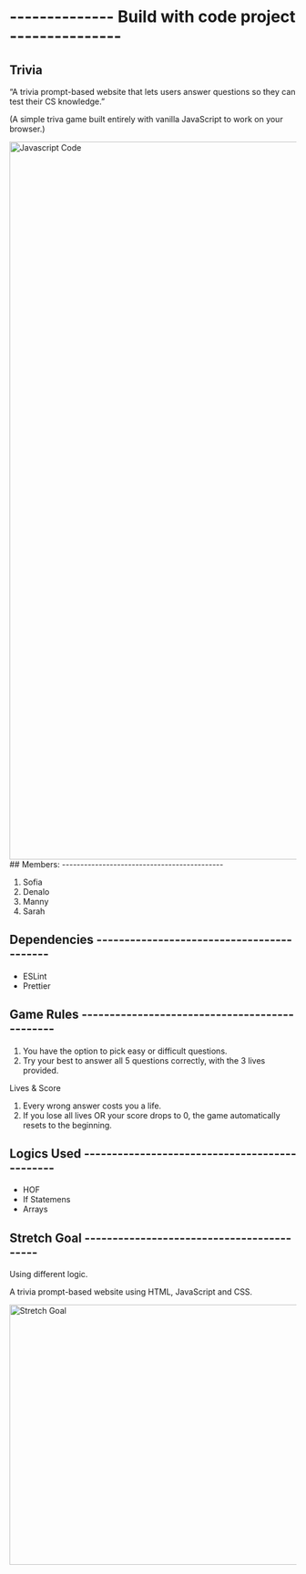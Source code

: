 # -------------- Build with code project ---------------

## Trivia

“A trivia prompt-based website that lets users answer questions so they can test their CS knowledge.”

(A simple triva game built entirely with vanilla JavaScript to work on your browser.) 

<img width="1280" height="1258" alt="Javascript Code" src="https://github.com/user-attachments/assets/ff058839-77af-456f-8639-2c43429c66dc" />
## Members: --------------------------------------------

1. Sofia
2. Denalo
3. Manny
4. Sarah 

## Dependencies ------------------------------------------

- ESLint
- Prettier

## Game Rules ----------------------------------------------
1. You have the option to pick easy or difficult questions. 
2. Try your best to answer all 5 questions correctly, with the 3 lives provided. 

Lives & Score
1. Every wrong answer costs you a life.
2. If you lose all lives OR your score drops to 0, the game automatically resets to the beginning.

## Logics Used ----------------------------------------------
- HOF
- If Statemens
- Arrays
  
## Stretch Goal ------------------------------------------
Using different logic. 

A trivia prompt-based website using HTML, JavaScript and CSS. 

<img width="770" height="456" alt="Stretch Goal" src="https://github.com/user-attachments/assets/69801ac9-4139-43d9-933f-d827591f7846" />

